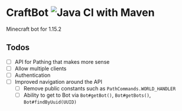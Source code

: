 CraftBot ![Java CI with Maven](https://github.com/hfoxy/CraftBot/workflows/Java%20CI%20with%20Maven/badge.svg)
========

Minecraft bot for 1.15.2

## Todos
- [ ] API for Pathing that makes more sense
- [ ] Allow multiple clients
- [ ] Authentication
- [ ] Improved navigation around the API
   - [ ] Remove public constants such as `PathCommands.WORLD_HANDLER`
   - [ ] Ability to get to Bot via `Bot#getBot()`, `Bot#getBots()`, `Bot#findByUuid(UUID)`